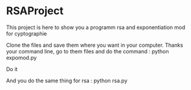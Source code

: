 # RSAProject

This project is here to show you a programm rsa and exponentiation mod for cyptographie 

Clone the files and save them where you want in your computer. Thanks your command line, go to them files and do the command : 
python expomod.py

Do it

And you do the same thing for rsa : python rsa.py 
